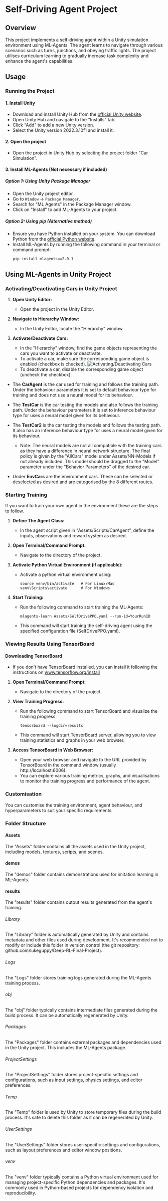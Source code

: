 # Self-Driving Agent Project

## Overview
This project implements a self-driving agent within a Unity simulation environment using ML-Agents. The agent learns to navigate through various scenarios such as turns, junctions, and obeying traffic lights. The project utilises curriculum learning to gradually increase task complexity and enhance the agent's capabilities.

## Usage

### Running the Project

#### 1. Install Unity
   - Download and install Unity Hub from the [official Unity website](https://unity.com/).
   - Open Unity Hub and navigate to the "Installs" tab.
   - Click "Add" to add a new Unity version.
   - Select the Unity version 2022.3.10f1 and install it.

#### 2. Open the project
   - Open the project in Unity Hub by selecting the project folder "Car Simulation".

#### 3. Install ML-Agents (Not necessary if included)

##### Option 1: Using Unity Package Manager
   - Open the Unity project editor.
   - Go to `Window` -> `Package Manager`.
   - Search for "ML Agents" in the Package Manager window.
   - Click on "Install" to add ML-Agents to your project.

##### Option 2: Using pip (Alternative method)
   - Ensure you have Python installed on your system. You can download Python from the [official Python website](https://www.python.org/).
   - Install ML-Agents by running the following command in your terminal or command prompt:
     ```
     pip install mlagents==2.0.1
     ```

## Using ML-Agents in Unity Project

### Activating/Deactivating Cars in Unity Project

1. **Open Unity Editor:**
   - Open the project in the Unity Editor.

2. **Navigate to Hierarchy Window:**
   - In the Unity Editor, locate the "Hierarchy" window.

3. **Activate/Deactivate Cars:**
   - In the "Hierarchy" window, find the game objects representing the cars you want to activate or deactivate.
   - To activate a car, make sure the corresponding game object is enabled (checkbox is checked).
   ![Activating/Deactivating Cars](Activate-car.jpg)
   - To deactivate a car, disable the corresponding game object (uncheck the checkbox).

- The **CarAgent** is the car used for training and follows the training path. Under the behaviour parameters it is set to default behaviour type for training and does not use a neural model for its behaviour.

- The **TestCar** is the car testing the models and also follows the training path. Under the behaviour parameters it is set to inference behaviour type for uses a neural model given for its behaviour.

- The **TestCar2** is the car testing the models and follows the testing path. It also has an inference behaviour type for uses a neural model given for its behaviour.

   - Note: The neural models are not all compatible with the training cars as they have a difference in neural network structure. The final policy is given by the "AllCars" model under Assets/NN-Models if not already included. This model should be dragged to the "Model" parameter under the "Behavior Parameters" of the desired car.

- Under **EnvCars** are the environment cars. These can be selected or deselected as desired and are categorised by the 8 different routes.

### Starting Training 

If you want to train your own agent in the environment these are the steps to follow.

1. **Define The Agent Class:**
   - In the agent script given in "Assets/Scripts/CarAgent", define the inputs, observations and reward system as desired.

2. **Open Terminal/Command Prompt:**
   - Navigate to the directory of the project.

3. **Activate Python Virtual Environment (if applicable):**
   - Activate a python virtual environment using:
     ```
     source venv/bin/activate   # For Linux/Mac
     venv\Scripts\activate      # For Windows
     ```

4. **Start Training:**
   - Run the following command to start training the ML-Agents:
     ```
     mlagents-learn Assets/SelfDrivePPO.yaml --run-id=YourRunID
     ```
   - This command will start training the self-driving agent using the specified configuration file (SelfDrivePPO.yaml).

### Viewing Results Using TensorBoard

#### Downloading TensorBoard

- If you don't have TensorBoard installed, you can install it following the instructions on www.tensorflow.org/install

1. **Open Terminal/Command Prompt:**
   - Navigate to the directory of the project.

2. **View Training Progress:**
   - Run the following command to start TensorBoard and visualize the training progress:
     ```
     tensorboard --logdir=results
     ```
   - This command will start TensorBoard server, allowing you to view training statistics and graphs in your web browser.

3. **Access TensorBoard in Web Browser:**
   - Open your web browser and navigate to the URL provided by TensorBoard in the command window (usually http://localhost:6006).
   - You can explore various training metrics, graphs, and visualisations to monitor the training progress and performance of the agent.

### Customisation
You can customise the training environment, agent behaviour, and hyperparameters to suit your specific requirements. 

### Folder Structure

#### Assets
The "Assets" folder contains all the assets used in the Unity project, including models, textures, scripts, and scenes.

#### demos
The "demos" folder contains demonstrations used for imitation learning in ML-Agents.

#### results
The "results" folder contains output results generated from the agent's training.

###### Library
The "Library" folder is automatically generated by Unity and contains metadata and other files used during development. It's recommended not to modify or include this folder in version control (the git repository: github.com/lukeguppy/Deep-RL-Final-Project).

###### Logs
The "Logs" folder stores training logs generated during the ML-Agents training process.

###### obj
The "obj" folder typically contains intermediate files generated during the build process. It can be automatically regenerated by Unity.

###### Packages
The "Packages" folder contains external packages and dependencies used in the Unity project. This includes the ML-Agents package.

###### ProjectSettings
The "ProjectSettings" folder stores project-specific settings and configurations, such as input settings, physics settings, and editor preferences.

###### Temp
The "Temp" folder is used by Unity to store temporary files during the build process. It's safe to delete this folder as it can be regenerated by Unity.

###### UserSettings
The "UserSettings" folder stores user-specific settings and configurations, such as layout preferences and editor window positions.

###### venv
The "venv" folder typically contains a Python virtual environment used for managing project-specific Python dependencies and packages. It's commonly used in Python-based projects for dependency isolation and reproducibility.
